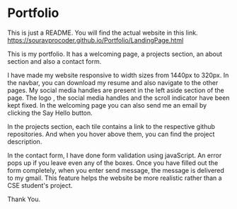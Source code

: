 # Portfolio

This is just a README. You will find the actual website in this link. https://souravprocoder.github.io/Portfolio/LandingPage.html


This is my portfolio. It has a welcoming page, a projects section, an about section and also a contact form.

I have made my website responsive to width sizes from 1440px to 320px. In the navbar, you can download my resume and also navigate to the other pages. My social media handles are present in the left aside section of the page. The logo , the social media handles and the scroll indicator have been kept fixed. In the welcoming page you can also send me an email by clicking the Say Hello button.

In the projects section, each tile contains a link to the respective github repositories. And when you hover above them, you can find the project description. 

In the contact form, I have done form validation using javaScript. An error pops up if you leave even any of the boxes. Once you have filled out the form completely, when you enter send message, the message is delivered to my gmail. This feature helps the website be more realistic rather than a CSE student's project. 

Thank You.
